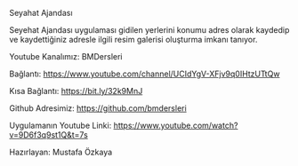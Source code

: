 Seyahat Ajandası

Seyehat Ajandası uygulaması gidilen yerlerini konumu adres olarak kaydedip ve kaydettiğiniz adresle ilgili resim galerisi oluşturma imkanı tanıyor.
                                               

Youtube Kanalımız: BMDersleri

Bağlantı: https://www.youtube.com/channel/UCIdYgV-XFjv9q0IHtzUTtQw

Kısa Bağlantı: https://bit.ly/32k9MnJ

Github Adresimiz: https://github.com/bmdersleri

Uygulamanın Youtube Linki: https://www.youtube.com/watch?v=9D6f3q9st1Q&t=7s

Hazırlayan: Mustafa Özkaya

    
